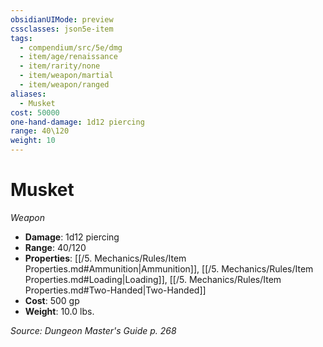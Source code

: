 ```yaml
---
obsidianUIMode: preview
cssclasses: json5e-item
tags:
  - compendium/src/5e/dmg
  - item/age/renaissance
  - item/rarity/none
  - item/weapon/martial
  - item/weapon/ranged
aliases:
  - Musket
cost: 50000
one-hand-damage: 1d12 piercing
range: 40\120
weight: 10
---
```

# Musket
*Weapon*  

- **Damage**: 1d12 piercing
- **Range**: 40/120
- **Properties**: [[/5. Mechanics/Rules/Item Properties.md#Ammunition\|Ammunition]], [[/5. Mechanics/Rules/Item Properties.md#Loading\|Loading]], [[/5. Mechanics/Rules/Item Properties.md#Two-Handed\|Two-Handed]]
- **Cost**: 500 gp
- **Weight**: 10.0 lbs.

*Source: Dungeon Master's Guide p. 268*
